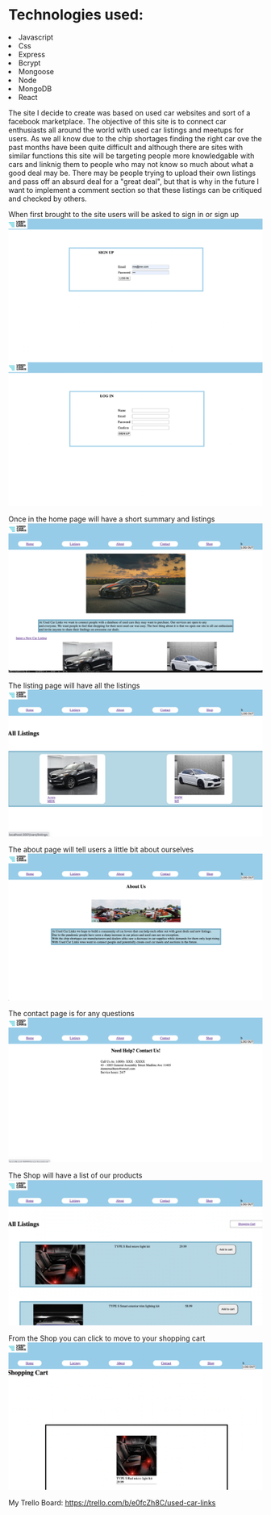 <h1>Technologies used:</h1>
<li>Javascript</li>
<li>Css</li>
<li>Express</li>
<li>Bcrypt</li>
<li>Mongoose</li>
<li>Node</li>
<li>MongoDB</li>
<li>React</li>


The site I decide to create was based on used car websites and sort of a facebook marketplace. The objective of this site is to connect car enthusiasts all around the world with used car listings and meetups for users. As we all know due to the chip shortages finding the right car ove the past months have been quite difficult and although there are sites with similar functions this site will be targeting people more knowledgable with cars and linknig them to people who may not know so much about what a good deal may be. There may be people trying to upload their own listings and pass off an absurd deal for a "great deal", but that is why in the future I want to implement a comment section so that these listings can be critiqued and checked by others. 

When first brought to the site users will be asked to sign in or sign up
![](public/images/Login.png)
![](public/images/Signup.png)

Once in the home page will have a short summary and listings
![](public/images/Home.png)

The listing page will have all the listings
![](public/images/AllListing.png)

The about page will tell users a little bit about ourselves
![](public/images/About.png)

The contact page is for any questions
![](public/images/Contact.png)

The Shop will have a list of our products
![](public/images/shop.png)

From the Shop you can click to move to your shopping cart
![](public/images/cart.png)


My Trello Board: https://trello.com/b/e0fcZh8C/used-car-links

